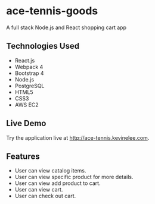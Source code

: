 # ace-tennis-goods
A full stack Node.js and React shopping cart app

Technologies Used
-----
* React.js
* Webpack 4
* Bootstrap 4
* Node.js
* PostgreSQL
* HTML5
* CSS3
* AWS EC2

Live Demo
-----
Try the application live at http://ace-tennis.kevinelee.com.

Features
-----
* User can view catalog items.
* User can view specific product for more details.
* User can view add product to cart.
* User can view cart.
* User can check out cart.

